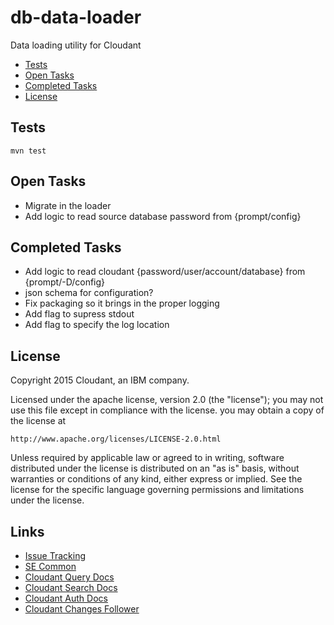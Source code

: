 db-data-loader
==============

Data loading utility for Cloudant

* [Tests](#tests)
* [Open Tasks](#open-tasks)
* [Completed Tasks](#completed-tasks)
* [License](#license)

## Tests

`mvn test`

## Open Tasks
* Migrate in the loader
* Add logic to read source database password from {prompt/config}

## Completed Tasks
* Add logic to read cloudant {password/user/account/database} from {prompt/-D/config}
* json schema for configuration?
* Fix packaging so it brings in the proper logging
* Add flag to supress stdout
* Add flag to specify the log location

## License

Copyright 2015 Cloudant, an IBM company.

Licensed under the apache license, version 2.0 (the "license"); you may not use this file except in compliance with the license.  you may obtain a copy of the license at

    http://www.apache.org/licenses/LICENSE-2.0.html

Unless required by applicable law or agreed to in writing, software distributed under the license is distributed on an "as is" basis, without warranties or conditions of any kind, either express or implied. See the license for the specific language governing permissions and limitations under the license.

## Links

* [Issue Tracking](https://github.com/cavanaugh-ibm/db-data-loader/issues)
* [SE Common](https://github.com/cavanaugh-ibm/se-common)
* [Cloudant Query Docs](http://docs.cloudant.com/api/cloudant-query.html)
* [Cloudant Search Docs](http://docs.cloudant.com/api/search.html)
* [Cloudant Auth Docs](http://docs.cloudant.com/api/authz.html)
* [Cloudant Changes Follower](https://github.com/iriscouch/follow)
